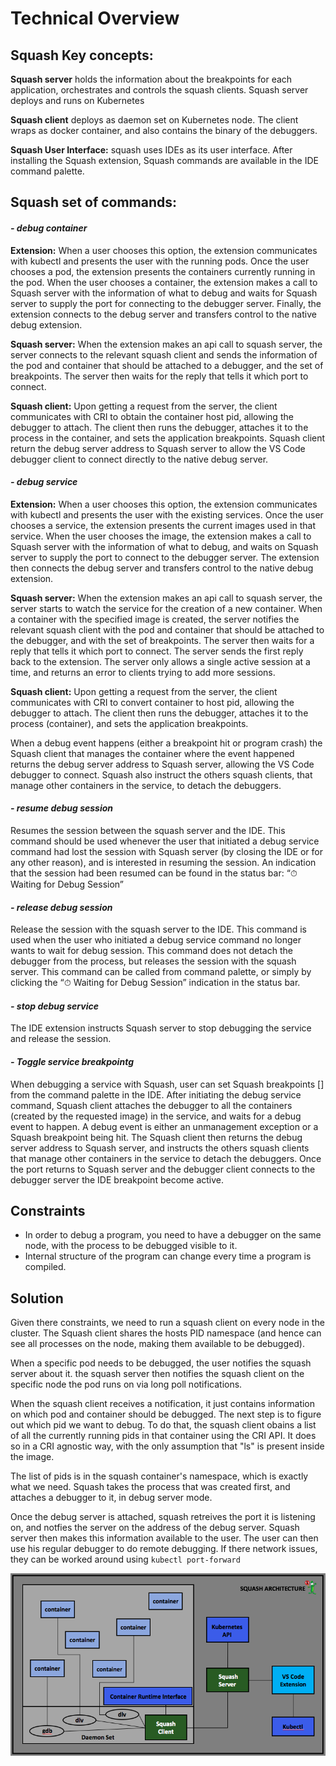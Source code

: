 # Technical Overview

## Squash Key concepts:

**Squash server** holds the information about the breakpoints for each application, orchestrates and controls the squash clients. Squash server deploys and runs on Kubernetes

**Squash client** deploys as daemon set on Kubernetes node. The client wraps as docker container, and also contains the binary of the debuggers.

**Squash User Interface:** squash uses IDEs as its user interface. After installing the Squash extension, Squash commands are available in the IDE command palette. 

## Squash set of commands: 

#### *-	debug container*

**Extension:** When a user chooses this option, the extension communicates with kubectl and presents the user with the running pods. Once the user chooses a pod, the extension presents the containers currently running in the pod. When the user chooses a container, the extension makes a call to Squash server with the information of what to debug and waits for Squash server to supply the port for connecting to the debugger server. Finally, the extension connects to the debug server and transfers control to the native debug extension.

**Squash server:** When the extension makes an api call to squash server, the server connects to the relevant squash client and sends the information of the pod and container that should be attached to a debugger, and the set of breakpoints. The server then waits for the reply that tells it which port to connect.

**Squash client:** Upon getting a request from the server, the client communicates with CRI to obtain the container host pid, allowing the debugger to attach. The client then runs the debugger, attaches it to the process in the container, and sets the application breakpoints. Squash client return the debug server address to Squash server to allow the VS Code debugger client to connect directly to the native debug server. 

#### *-	debug service*

**Extension:** When a user chooses this option, the extension communicates with kubectl and presents the user with the existing services. Once the user chooses a service, the extension presents the current images used in that service. 
When the user chooses the image, the extension makes a call to Squash server with the information of what to debug, and waits on Squash server to supply the port to connect to the debugger server. The extension then connects the debug server and transfers control to the native debug extension.

**Squash server:** When the extension makes an api call to squash server, the server starts to watch the service for the creation of a new container. When a container with the specified image is created, the server notifies the relevant squash client with the pod and container that should be attached to the debugger, and with the set of breakpoints. The server then waits for a reply that tells it which port to connect. The server sends the first reply back to the extension. The server only allows a single active session at a time, and returns an error to clients trying to add more sessions.

**Squash client:** Upon getting a request from the server, the client communicates with CRI to convert container to host pid, allowing the debugger to attach. The client then runs the debugger, attaches it to the process (container), and sets the application breakpoints. 

When a debug event happens (either a breakpoint hit or program crash) the Squash client that manages the container where the event happened returns the debug server address to Squash server, allowing the VS Code debugger to connect. Squash also instruct the others squash clients, that manage other containers in the service, to detach the debuggers.

#### *-	resume debug session*
Resumes the session between the squash server and the IDE. This command should be used whenever the user that initiated a debug service command had lost the session with Squash server (by closing the IDE or for any other reason), and is interested in resuming the session. An indication that the session had been resumed can be found in the status bar: “⏱ Waiting for Debug Session” 

#### *-	release debug session*
Release the session with the squash server to the IDE. This command is used when the user who initiated a debug service command no longer wants to wait for debug session. This command does not detach the debugger from the process, but releases the session with the squash server. This command can be called from command palette, or simply by clicking the “⏱ Waiting for Debug Session” indication in the status bar. 

#### *-	stop debug service*
The IDE extension instructs Squash server to stop debugging the service and release the session.

#### *-	Toggle service breakpointg*
When debugging a service with Squash, user can set Squash breakpoints []  from the command palette in the IDE. 
After initiating the debug service command, Squash client attaches the debugger to all the containers (created by the requested image) in the service, and waits for a debug event to happen. A debug event is either an unmanagement exception or a Squash breakpoint being hit. The Squash client then returns the debug server address to Squash server, and instructs the others squash clients that manage other containers in the service to detach the debuggers. Once the port returns to Squash server and the debugger client connects to the debugger server the IDE breakpoint become active.


## Constraints
- In order to debug a program, you need to have a debugger on the same node, with the process to be debugged visible to it.
- Internal structure of the program can change every time a program is compiled.

## Solution

Given there constraints, we need to run a squash client on every node in the cluster. The Squash client shares the hosts PID namespace (and hence can see all processes on the node, making them available to be debugged). 

When a specific pod needs to be debugged, the user notifies the squash server about it. the squash server then notifies
the squash client on the specific node the pod runs on via long poll notifications.

When the squash client receives a notification, it just contains information on which pod and container should be debugged.
The next step is to figure out which pid we want to debug. To do that, the squash client obains a list of all the 
currently running pids in that container using the CRI API. It does so in a CRI agnostic way, with the only assumption that "ls" is present inside the image.

The list of pids is in the squash container's namespace, which is exactly what we need. Squash takes the process that was created first, and attaches a debugger to it, in debug server mode.

Once the debug server is attached, squash retreives the port it is listening on, and notfies the server on the address of the
debug server. Squash server then makes this information available to the user. The user can then use his regular debugger
to do remote debugging. If there network issues, they can be worked around using `kubectl port-forward`

![Squash Architecture](../images/squash-arch.png "Squash Architecture")
